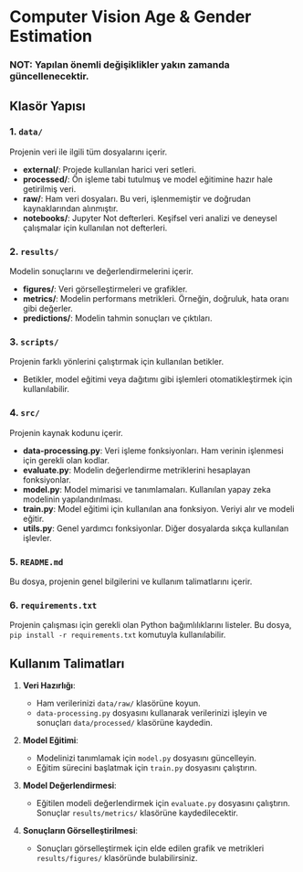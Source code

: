 # Computer Vision Age & Gender Estimation
### NOT: Yapılan önemli değişiklikler yakın zamanda güncellenecektir.
## Klasör Yapısı

### 1. `data/`
Projenin veri ile ilgili tüm dosyalarını içerir.
- **external/**: Projede kullanılan harici veri setleri.
- **processed/**: Ön işleme tabi tutulmuş ve model eğitimine hazır hale getirilmiş veri.
- **raw/**: Ham veri dosyaları. Bu veri, işlenmemiştir ve doğrudan kaynaklarından alınmıştır.
- **notebooks/**: Jupyter Not defterleri. Keşifsel veri analizi ve deneysel çalışmalar için kullanılan not defterleri.

### 2. `results/`
Modelin sonuçlarını ve değerlendirmelerini içerir.
- **figures/**: Veri görselleştirmeleri ve grafikler.
- **metrics/**: Modelin performans metrikleri. Örneğin, doğruluk, hata oranı gibi değerler.
- **predictions/**: Modelin tahmin sonuçları ve çıktıları.

### 3. `scripts/`
Projenin farklı yönlerini çalıştırmak için kullanılan betikler.
- Betikler, model eğitimi veya dağıtımı gibi işlemleri otomatikleştirmek için kullanılabilir.

### 4. `src/`
Projenin kaynak kodunu içerir.
- **data-processing.py**: Veri işleme fonksiyonları. Ham verinin işlenmesi için gerekli olan kodlar.
- **evaluate.py**: Modelin değerlendirme metriklerini hesaplayan fonksiyonlar.
- **model.py**: Model mimarisi ve tanımlamaları. Kullanılan yapay zeka modelinin yapılandırılması.
- **train.py**: Model eğitimi için kullanılan ana fonksiyon. Veriyi alır ve modeli eğitir.
- **utils.py**: Genel yardımcı fonksiyonlar. Diğer dosyalarda sıkça kullanılan işlevler.

### 5. `README.md`
Bu dosya, projenin genel bilgilerini ve kullanım talimatlarını içerir.

### 6. `requirements.txt`
Projenin çalışması için gerekli olan Python bağımlılıklarını listeler. Bu dosya, `pip install -r requirements.txt` komutuyla kullanılabilir.

## Kullanım Talimatları

1. **Veri Hazırlığı**:
   - Ham verilerinizi `data/raw/` klasörüne koyun.
   - `data-processing.py` dosyasını kullanarak verilerinizi işleyin ve sonuçları `data/processed/` klasörüne kaydedin.

2. **Model Eğitimi**:
   - Modelinizi tanımlamak için `model.py` dosyasını güncelleyin.
   - Eğitim sürecini başlatmak için `train.py` dosyasını çalıştırın.

3. **Model Değerlendirmesi**:
   - Eğitilen modeli değerlendirmek için `evaluate.py` dosyasını çalıştırın. Sonuçlar `results/metrics/` klasörüne kaydedilecektir.

4. **Sonuçların Görselleştirilmesi**:
   - Sonuçları görselleştirmek için elde edilen grafik ve metrikleri `results/figures/` klasöründe bulabilirsiniz.
